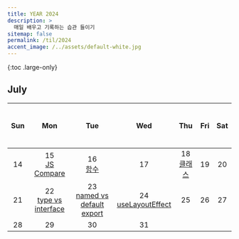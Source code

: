 ```yaml
---
title: YEAR 2024
description: >
  매일 배우고 기록하는 습관 들이기
sitemap: false
permalink: /til/2024
accent_image: /../assets/default-white.jpg
---
```


{:toc .large-only}

## July

| $$~~$$ Sun $$~~$$ |     $$~~$$ Mon $$~~$$      | $$~~$$ Tue $$~~$$ | $$~~$$ Wed $$~~$$ | $$~~$$ Thu $$~~$$ | $$~~$$ Fri $$~~$$ | $$~~$$ Sat $$~~$$ |
| :---------------: | :------------------------: | :---------------: | :---------------: | :---------------: | :---------------: | :---------------: |
|        14         |    15<br/>[JS Compare]     |   16<br/>[함수]   |        17         | 18 <br/> [클래스] |        19         |        20         |
|        21         | 22<br/>[type vs interface] |        23<br/>[named vs default export]         |        24<br/>[useLayoutEffect]         |        25         |        26         |        27         |
|        28         |             29             |        30         |        31         |                   |                   |                   |

[JS Compare]: ../../frontend/react/_posts/2024-07-15-JS.md#11-자바스크립트의-동등비교
[함수]: ../../frontend/react/_posts/2024-07-15-JS.md#12-함수
[클래스]: ../../frontend/react/_posts/2024-07-15-JS.md#13-클래스
[type vs interface]: ./_posts/2024-07-01-July.md#722-type-vs-interface
[named vs default export]: ./_posts/2024-07-01-July.md#723-named-vs-default-export
[useLayoutEffect]: ./_posts/2024-07-01-July.md#724-uselayouteffect